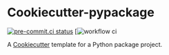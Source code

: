 # Cookiecutter-pypackage

[![pre-commit.ci status](https://results.pre-commit.ci/badge/github/maartenq/cookiecutter_pypackage/main.svg)](https://results.pre-commit.ci/latest/github/maartenq/cookiecutter_pypackage/main)
[![workflow ci](https://github.com/maartenq/cookiecutter_pypackage/actions/workflows/ci/badge.svg)


A [Cookiecutter] template for a Python package project.


[Cookiecutter]: https://github.com/audreyr/cookiecutter
